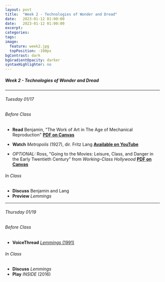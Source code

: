 ```yaml
---
layout: post
title:  "Week 2 - Technologies of Wonder and Dread"
date:   2023-01-12 01:00:00
date:   2023-01-12 01:00:00
excerpt: 
categories:
tags:
image:
  feature: week2.jpg
  topPosition: -100px
bgContrast: dark
bgGradientOpacity: darker
syntaxHighlighter: no
---
```


##### **Week 2 - Technologies of Wonder and Dread**

---

###### Tuesday 01/17 

###### *Before Class*
- **Read** Benjamin, "The Work of Art in The Age of Mechanical Reproduction" [**PDF on Canvas**](https://uncch.instructure.com/courses/17305/files/folder/Readings?preview=2619201)
- **Watch** *Metropolis* (1927), dir. Fritz Lang [**Available on YouTube**](https://www.youtube.com/watch?v=2i_31SFY34g)

- *OPTIONAL:* Ross, "Going to the Movies: Leisure, Class, and Danger in the Early Twentieth Century" from *Working-Class Hollywood* [**PDF on Canvas**](https://uncch.instructure.com/courses/17305/files/folder/Readings?preview=2619303)

###### *In Class*
- **Discuss** Benjamin and Lang
- **Preview** *Lemmings*

---

###### Thursday 01/19 

###### *Before Class*
- **VoiceThread** [*Lemmings* (1991)](https://uncch.instructure.com/courses/17305/assignments/182691)

###### *In Class*
- **Discuss** *Lemmings*
- **Play** *INSIDE* (2016) 

